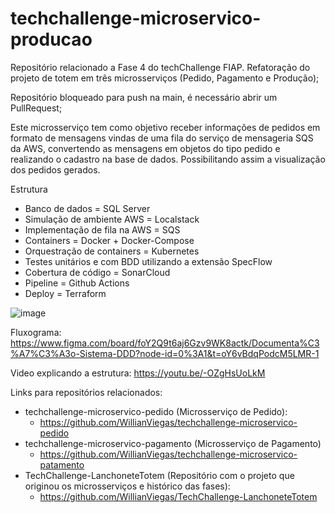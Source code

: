 # techchallenge-microservico-producao

Repositório relacionado a Fase 4 do techChallenge FIAP. Refatoração do projeto de totem em três microsserviços (Pedido, Pagamento e Produção);

Repositório bloqueado para push na main, é necessário abrir um PullRequest;

Este microsserviço tem como objetivo receber informações de pedidos em formato de mensagens vindas de uma fila do serviço de mensageria SQS da AWS, convertendo as mensagens em objetos do tipo pedido e realizando o cadastro na base de dados. Possibilitando assim a visualização dos pedidos gerados.

Estrutura
 - Banco de dados = SQL Server
 - Simulação de ambiente AWS = Localstack
 - Implementação de fila na AWS = SQS
 - Containers = Docker + Docker-Compose
 - Orquestração de containers = Kubernetes
 - Testes unitários e com BDD utilizando a extensão SpecFlow
 - Cobertura de código = SonarCloud
 - Pipeline = Github Actions
 - Deploy = Terraform




![image](https://github.com/WillianViegas/techchallenge-microservico-producao/assets/58482678/de313559-ff08-4474-8f8d-2d1f98a3b1df)




Fluxograma:
https://www.figma.com/board/foY2Q9t6aj6Gzv9WK8actk/Documenta%C3%A7%C3%A3o-Sistema-DDD?node-id=0%3A1&t=oY6vBdqPodcM5LMR-1

Video explicando a estrutura: https://youtu.be/-OZgHsUoLkM

Links para repositórios relacionados: 

- techchallenge-microservico-pedido (Microsserviço de Pedido):
  - https://github.com/WillianViegas/techchallenge-microservico-pedido
- techchallenge-microservico-pagamento (Microsserviço de Pagamento)
  - https://github.com/WillianViegas/techchallenge-microservico-patamento
- TechChallenge-LanchoneteTotem (Repositório com o projeto que originou os microsserviços e histórico das fases):
  - https://github.com/WillianViegas/TechChallenge-LanchoneteTotem
